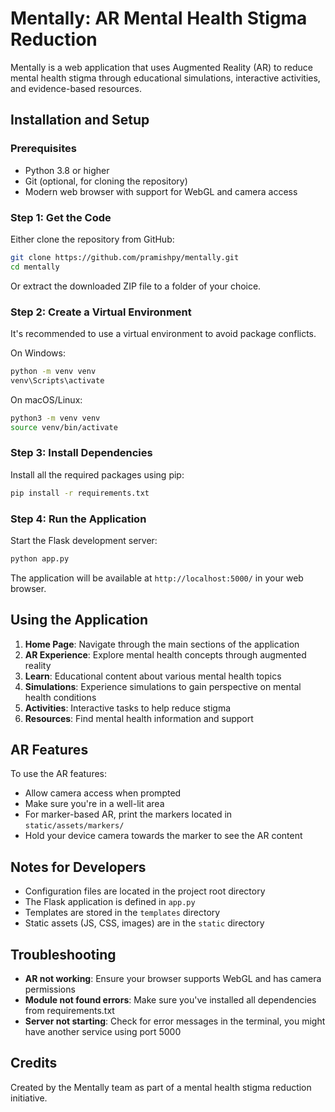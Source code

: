 # Mentally: AR Mental Health Stigma Reduction

Mentally is a web application that uses Augmented Reality (AR) to reduce mental health stigma through educational simulations, interactive activities, and evidence-based resources.

## Installation and Setup

### Prerequisites

- Python 3.8 or higher
- Git (optional, for cloning the repository)
- Modern web browser with support for WebGL and camera access

### Step 1: Get the Code

Either clone the repository from GitHub:

```bash
git clone https://github.com/pramishpy/mentally.git
cd mentally
```

Or extract the downloaded ZIP file to a folder of your choice.

### Step 2: Create a Virtual Environment

It's recommended to use a virtual environment to avoid package conflicts.

On Windows:
```bash
python -m venv venv
venv\Scripts\activate
```

On macOS/Linux:
```bash
python3 -m venv venv
source venv/bin/activate
```

### Step 3: Install Dependencies

Install all the required packages using pip:

```bash
pip install -r requirements.txt
```

### Step 4: Run the Application

Start the Flask development server:

```bash
python app.py
```

The application will be available at `http://localhost:5000/` in your web browser.

## Using the Application

1. **Home Page**: Navigate through the main sections of the application
2. **AR Experience**: Explore mental health concepts through augmented reality
3. **Learn**: Educational content about various mental health topics
4. **Simulations**: Experience simulations to gain perspective on mental health conditions
5. **Activities**: Interactive tasks to help reduce stigma
6. **Resources**: Find mental health information and support

## AR Features

To use the AR features:
- Allow camera access when prompted
- Make sure you're in a well-lit area
- For marker-based AR, print the markers located in `static/assets/markers/`
- Hold your device camera towards the marker to see the AR content

## Notes for Developers

- Configuration files are located in the project root directory
- The Flask application is defined in `app.py`
- Templates are stored in the `templates` directory
- Static assets (JS, CSS, images) are in the `static` directory

## Troubleshooting

- **AR not working**: Ensure your browser supports WebGL and has camera permissions
- **Module not found errors**: Make sure you've installed all dependencies from requirements.txt
- **Server not starting**: Check for error messages in the terminal, you might have another service using port 5000

## Credits

Created by the Mentally team as part of a mental health stigma reduction initiative.
